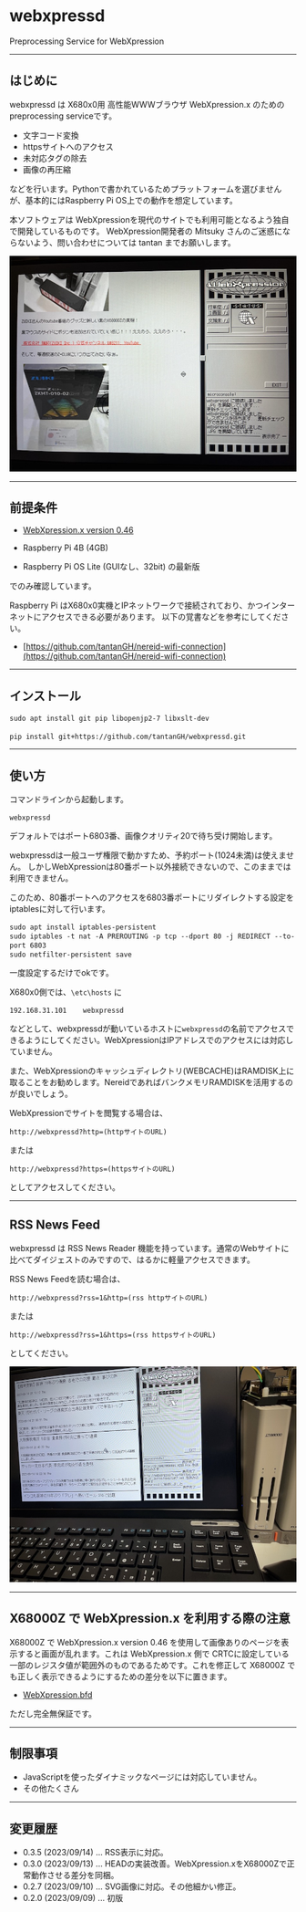# webxpressd

Preprocessing Service for WebXpression

---

## はじめに

webxpressd は X680x0用 高性能WWWブラウザ WebXpression.x のためのpreprocessing serviceです。

* 文字コード変換
* httpsサイトへのアクセス
* 未対応タグの除去
* 画像の再圧縮

などを行います。Pythonで書かれているためプラットフォームを選びませんが、基本的にはRaspberry Pi OS上での動作を想定しています。

本ソフトウェアは WebXpressionを現代のサイトでも利用可能となるよう独自で開発しているものです。
WebXpression開発者の Mitsuky さんのご迷惑にならないよう、問い合わせについては tantan までお願いします。

<img src='images/webxpress.jpeg'/>

---

## 前提条件

* [WebXpression.x version 0.46](http://retropc.net/x68000/software/internet/wwwbrowser/webxpression/)

* Raspberry Pi 4B (4GB)
* Raspberry Pi OS Lite (GUIなし、32bit) の最新版

でのみ確認しています。

Raspberry Pi はX680x0実機とIPネットワークで接続されており、かつインターネットにアクセスできる必要があります。
以下の覚書などを参考にしてください。

* [https://github.com/tantanGH/nereid-wifi-connection](https://github.com/tantanGH/nereid-wifi-connection)

---

## インストール

    sudo apt install git pip libopenjp2-7 libxslt-dev

    pip install git+https://github.com/tantanGH/webxpressd.git

---

## 使い方

コマンドラインから起動します。

    webxpressd

デフォルトではポート6803番、画像クオリティ20で待ち受け開始します。

webxpressdは一般ユーザ権限で動かすため、予約ポート(1024未満)は使えません。
しかしWebXpressionは80番ポート以外接続できないので、このままでは利用できません。

このため、80番ポートへのアクセスを6803番ポートにリダイレクトする設定をiptablesに対して行います。

    sudo apt install iptables-persistent
    sudo iptables -t nat -A PREROUTING -p tcp --dport 80 -j REDIRECT --to-port 6803
    sudo netfilter-persistent save

一度設定するだけでokです。


X680x0側では、`\etc\hosts` に

    192.168.31.101    webxpressd

などとして、webxpressdが動いているホストに`webxpressd`の名前でアクセスできるようにしてください。WebXpressionはIPアドレスでのアクセスには対応していません。

また、WebXpressionのキャッシュディレクトリ(WEBCACHE)はRAMDISK上に取ることをお勧めします。NereidであればバンクメモリRAMDISKを活用するのが良いでしょう。

WebXpressionでサイトを閲覧する場合は、

    http://webxpressd?http=(httpサイトのURL)

または

    http://webxpressd?https=(httpsサイトのURL)

としてアクセスしてください。

---

## RSS News Feed

webxpressd は RSS News Reader 機能を持っています。通常のWebサイトに比べてダイジェストのみですので、はるかに軽量アクセスできます。

RSS News Feedを読む場合は、

    http://webxpressd?rss=1&http=(rss httpサイトのURL)

または

    http://webxpressd?rss=1&https=(rss httpsサイトのURL)

としてください。

<img src='images/rss.jpeg'/>

---

## X68000Z で WebXpression.x を利用する際の注意

X68000Z で WebXpression.x version 0.46 を使用して画像ありのページを表示すると画面が乱れます。これは WebXpression.x 側で CRTCに設定している一部のレジスタ値が範囲外のものであるためです。これを修正して X68000Z でも正しく表示できるようにするための差分を以下に置きます。

* [WebXpression.bfd](https://github.com/tantanGH/webxpressd/raw/main/bfd/WebXpression.bfd)

ただし完全無保証です。

---

## 制限事項

* JavaScriptを使ったダイナミックなページには対応していません。
* その他たくさん

---

## 変更履歴

* 0.3.5 (2023/09/14) ... RSS表示に対応。
* 0.3.0 (2023/09/13) ... HEADの実装改善。WebXpression.xをX68000Zで正常動作させる差分を同梱。
* 0.2.7 (2023/09/10) ... SVG画像に対応。その他細かい修正。
* 0.2.0 (2023/09/09) ... 初版
